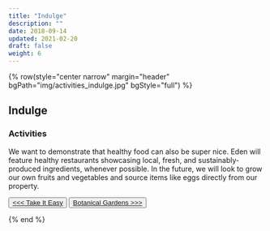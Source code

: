 ```yaml
---
title: "Indulge"
description: ""
date: 2018-09-14
updated: 2021-02-20
draft: false
weight: 6
---
```


{% row(style="center narrow" margin="header" bgPath="img/activities_indulge.jpg" bgStyle="full") %} 

## Indulge
 
### Activities

We want to demonstrate that healthy food can also be super nice. Eden will feature healthy restaurants showcasing local, fresh, and sustainably-produced ingredients, whenever possible. In the future, we will look to grow our own fruits and vegetables and source items like eggs directly from our property.


<button>[<<< Take It Easy](/activities/relax)</button>
<button>[Botanical Gardens >>>](/activities/gardens)</button>

{% end %}
